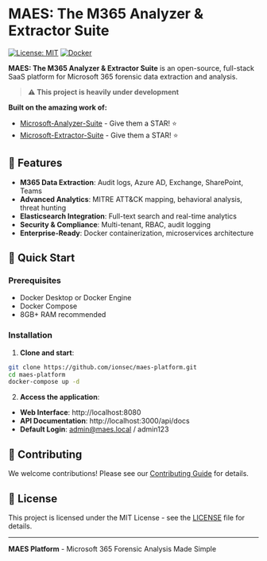 # MAES: The M365 Analyzer & Extractor Suite

[![License: MIT](https://img.shields.io/badge/License-MIT-yellow.svg)](https://opensource.org/licenses/MIT)
[![Docker](https://img.shields.io/badge/Docker-Ready-blue.svg)](https://www.docker.com/)

**MAES: The M365 Analyzer & Extractor Suite** is an open-source, full-stack SaaS platform for Microsoft 365 forensic data extraction and analysis.

> **⚠️ This project is heavily under development**

**Built on the amazing work of:**
- [Microsoft-Analyzer-Suite](https://github.com/LETHAL-FORENSICS/Microsoft-Analyzer-Suite) - Give them a STAR! ⭐
- [Microsoft-Extractor-Suite](https://github.com/invictus-ir/Microsoft-Extractor-Suite) - Give them a STAR! ⭐

## 🚀 Features

- **M365 Data Extraction**: Audit logs, Azure AD, Exchange, SharePoint, Teams
- **Advanced Analytics**: MITRE ATT&CK mapping, behavioral analysis, threat hunting
- **Elasticsearch Integration**: Full-text search and real-time analytics
- **Security & Compliance**: Multi-tenant, RBAC, audit logging
- **Enterprise-Ready**: Docker containerization, microservices architecture

## 🚦 Quick Start

### Prerequisites
- Docker Desktop or Docker Engine
- Docker Compose
- 8GB+ RAM recommended

### Installation

1. **Clone and start**:
```bash
git clone https://github.com/ionsec/maes-platform.git
cd maes-platform
docker-compose up -d
```

2. **Access the application**:
- **Web Interface**: http://localhost:8080
- **API Documentation**: http://localhost:3000/api/docs
- **Default Login**: admin@maes.local / admin123

## 🤝 Contributing

We welcome contributions! Please see our [Contributing Guide](CONTRIBUTING.md) for details.

## 📄 License

This project is licensed under the MIT License - see the [LICENSE](LICENSE) file for details.

---

**MAES Platform** - Microsoft 365 Forensic Analysis Made Simple